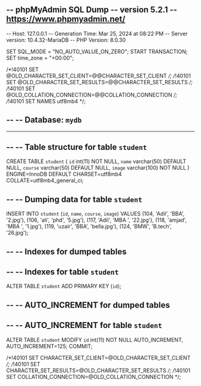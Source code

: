 -- phpMyAdmin SQL Dump
-- version 5.2.1
-- https://www.phpmyadmin.net/
--
-- Host: 127.0.0.1
-- Generation Time: Mar 25, 2024 at 08:22 PM
-- Server version: 10.4.32-MariaDB
-- PHP Version: 8.0.30

SET SQL_MODE = "NO_AUTO_VALUE_ON_ZERO";
START TRANSACTION;
SET time_zone = "+00:00";


/*!40101 SET @OLD_CHARACTER_SET_CLIENT=@@CHARACTER_SET_CLIENT */;
/*!40101 SET @OLD_CHARACTER_SET_RESULTS=@@CHARACTER_SET_RESULTS */;
/*!40101 SET @OLD_COLLATION_CONNECTION=@@COLLATION_CONNECTION */;
/*!40101 SET NAMES utf8mb4 */;

--
-- Database: `mydb`
--

-- --------------------------------------------------------

--
-- Table structure for table `student`
--

CREATE TABLE `student` (
  `id` int(11) NOT NULL,
  `name` varchar(50) DEFAULT NULL,
  `course` varchar(50) DEFAULT NULL,
  `image` varchar(100) NOT NULL
) ENGINE=InnoDB DEFAULT CHARSET=utf8mb4 COLLATE=utf8mb4_general_ci;

--
-- Dumping data for table `student`
--

INSERT INTO `student` (`id`, `name`, `course`, `image`) VALUES
(104, 'Adil', 'BBA', '2.jpg'),
(106, 'ali', 'phd', '5.jpg'),
(117, 'Adil', 'MBA ', '22.jpg'),
(118, 'amjad', 'MBA ', '1.jpg'),
(119, 'uzair', 'BBA', 'bella.jpg'),
(124, 'BMW', 'B.tech', '26.jpg');

--
-- Indexes for dumped tables
--

--
-- Indexes for table `student`
--
ALTER TABLE `student`
  ADD PRIMARY KEY (`id`);

--
-- AUTO_INCREMENT for dumped tables
--

--
-- AUTO_INCREMENT for table `student`
--
ALTER TABLE `student`
  MODIFY `id` int(11) NOT NULL AUTO_INCREMENT, AUTO_INCREMENT=125;
COMMIT;

/*!40101 SET CHARACTER_SET_CLIENT=@OLD_CHARACTER_SET_CLIENT */;
/*!40101 SET CHARACTER_SET_RESULTS=@OLD_CHARACTER_SET_RESULTS */;
/*!40101 SET COLLATION_CONNECTION=@OLD_COLLATION_CONNECTION */;
